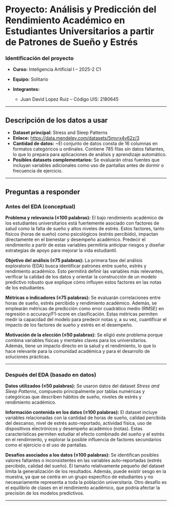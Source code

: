 

# Proyecto: Análisis y Predicción del Rendimiento Académico en Estudiantes Universitarios a partir de Patrones de Sueño y Estrés

### Identificación del proyecto

* **Curso:** Inteligencia Artificial I – 2025-2 C1
* **Equipo:** Solitario
* **Integrantes:**

  * Juan David Lopez Ruiz – Código UIS: 2180645
  

---

##  Descripción de los datos a usar

* **Dataset principal:** Stress and Sleep Patterns
* **Enlace:** https://data.mendeley.com/datasets/5mvrx4v62z/3
* **Cantidad de datos:** \~El conjunto de datos consta de 16 columnas en formatos categóricos u ordinales. Contiene 785 filas sin datos faltantes, lo que lo prepara para aplicaciones de análisis y aprendizaje automático.
* **Posibles datasets complementarios:** Se evaluarán otras fuentes que incluyan variables adicionales como uso de pantallas antes de dormir o frecuencia de ejercicio.

---

##  Preguntas a responder

### Antes del EDA (conceptual)

**Problema y relevancia (≤100 palabras):**
El bajo rendimiento académico de los estudiantes universitarios está fuertemente asociado con factores de salud como la falta de sueño y altos niveles de estrés. Estos factores, tanto físicos (horas de sueño) como psicológicos (estrés percibido), impactan directamente en el bienestar y desempeño académico. Predecir el rendimiento a partir de estas variables permitiría anticipar riesgos y diseñar estrategias de apoyo para mejorar la vida estudiantil.

**Objetivo del análisis (≤75 palabras):**
La primera fase del análisis exploratorio (EDA) busca identificar patrones entre sueño, estrés y rendimiento académico. Esto permitirá definir las variables más relevantes, verificar la calidad de los datos y orientar la construcción de un modelo predictivo robusto que explique cómo influyen estos factores en las notas de los estudiantes.

**Métricas o indicadores (≤75 palabras):**
Se evaluarán correlaciones entre horas de sueño, estrés percibido y rendimiento académico. Además, se emplearán métricas de predicción como error cuadrático medio (RMSE) en regresión o accuracy/F1-score en clasificación. Estas métricas permiten medir la capacidad del modelo para predecir notas y, a su vez, cuantificar el impacto de los factores de sueño y estrés en el desempeño.

**Motivación de la elección (≤50 palabras):**
Se eligió este problema porque combina variables físicas y mentales claves para los universitarios. Además, tiene un impacto directo en la salud y el rendimiento, lo que lo hace relevante para la comunidad académica y para el desarrollo de soluciones prácticas.

---

### Después del EDA (basado en datos)

**Datos utilizados (≤50 palabras):**
Se usaron datos del dataset *Stress and Sleep Patterns*, compuesto principalmente por tablas numéricas y categóricas que describen hábitos de sueño, niveles de estrés y rendimiento académico.

**Información contenida en los datos (≤100 palabras):**
El dataset incluye variables relacionadas con la cantidad de horas de sueño, calidad percibida del descanso, nivel de estrés auto-reportado, actividad física, uso de dispositivos electrónicos y desempeño académico (notas). Estas características permiten estudiar el efecto combinado del sueño y el estrés en el rendimiento, y explorar la posible influencia de factores secundarios como el ejercicio o el uso de pantallas.

**Desafíos asociados a los datos (≤100 palabras):**
Se identifican posibles valores faltantes o inconsistentes en las variables auto-reportadas (estrés percibido, calidad del sueño). El tamaño relativamente pequeño del dataset limita la generalización de los resultados. Además, puede existir sesgo en la muestra, ya que se centra en un grupo específico de estudiantes y no necesariamente representa a toda la población universitaria. Otro desafío es el equilibrio de clases en el rendimiento académico, que podría afectar la precisión de los modelos predictivos.

---


